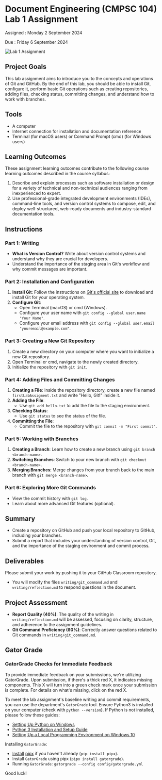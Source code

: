 
# Document Engineering (CMPSC 104) Lab 1 Assignment

Assigned : Monday 2 September 2024

Due : Friday 6 September 2024

![Lab 1 Assignment](https://github.com/allegheny-college-cmpsc-104-Fall-2024/lab01/blob/main/lab01.png)

## Project Goals
This lab assignment aims to introduce you to the concepts and operations of Git and GitHub. By the end of this lab, you should be able to install Git, configure it, perform basic Git operations such as creating repositories, adding files, checking status, committing changes, and understand how to work with branches.

## Tools
- A computer
- Internet connection for installation and documentation reference
- Terminal (for macOS users) or Command Prompt (cmd) (for Windows users)

## Learning Outcomes
These assignment learning outcomes contribute to the following course learning outcomes described in the course syllabus:

1. Describe and explain processes such as software installation or design for a variety of technical and non-technical audiences ranging from inexperienced to expert.
2. Use professional-grade integrated development environments (IDEs), command-line tools, and version control systems to compose, edit, and deploy well-structured, web-ready documents and industry-standard documentation tools.

## Instructions

### Part 1: Writing
- **What is Version Control?** Write about version control systems and understand why they are crucial for developers. 
- Understand the importance of the staging area in Git's workflow and why commit messages are important.

### Part 2: Installation and Configuration
1. **Install Git**: Follow the instructions on [Git's official site](https://git-scm.com/downloads) to download and install Git for your operating system.
2. **Configure Git**:
    - Open Terminal (macOS) or cmd (Windows).
    - Configure your user name with `git config --global user.name "Your Name"`.
    - Configure your email address with `git config --global user.email "youremail@example.com"`.

### Part 3: Creating a New Git Repository
1. Create a new directory on your computer where you want to initialize a new Git repository.
2. Open Terminal or cmd, navigate to the newly created directory.
3. Initialize the repository with `git init`.

### Part 4: Adding Files and Committing Changes
1. **Creating a File**: Inside the repository directory, create a new file named `firstLabAssigment.txt` and write "Hello, Git!" inside it.
2. **Adding the File**:
    - Use `git add hello.txt` to add the file to the staging environment.
3. **Checking Status**:
    - Use `git status` to see the status of the file.
4. **Committing the File**:
    - Commit the file to the repository with `git commit -m "First commit"`.

### Part 5: Working with Branches
1. **Creating a Branch**: Learn how to create a new branch using `git branch <branch-name>`.
2. **Switching Branches**: Switch to your new branch with `git checkout <branch-name>`.
3. **Merging Branches**: Merge changes from your branch back to the main branch with `git merge <branch-name>`.

### Part 6: Exploring More Git Commands
- View the commit history with `git log`.
- Learn about more advanced Git features (optional).

## Summary
- Create a repository on GitHub and push your local repository to GitHub, including your branches.
- Submit a report that includes your understanding of version control, Git, and the importance of the staging environment and commit process.

## Deliverables
Please submit your work by pushing it to your GitHub Classroom repository.
- You will modify the files `writing/git_command.md` and `writing/reflection.md` to respond questions in the document.

## Project Assessment
- **Report Quality (40%)**: The quality of the writing in `writing/reflection.md` will be assessed, focusing on clarity, structure, and adherence to the assignment guidelines.
- **Git Command Proficiency (60%)**: Correctly answer questions related to Git commands in `writing/git_command.md`.

## Gator Grade
### GatorGrade Checks for Immediate Feedback

To provide immediate feedback on your submissions, we're utilizing GatorGrade. Upon submission, if there's a thick red X, it indicates missing components. This X will turn into a green check mark once your submission is complete. For details on what's missing, click on the red X.

To meet the lab assignment's baseline writing and commit requirements, you can use the department's `GatorGrade` tool. Ensure Python3 is installed on your computer (check with `python --version`). If Python is not installed, please follow these guides:

- [Setting Up Python on Windows](https://realpython.com/lessons/python-windows-setup/)
- [Python 3 Installation and Setup Guide](https://realpython.com/installing-python/)
- [Setting Up a Local Programming Environment on Windows 10](https://www.digitalocean.com/community/tutorials/how-to-install-python-3-and-set-up-a-local-programming-environment-on-windows-10)

Installing `GatorGrade`:

- [Install](https://pipx.pypa.io/stable/) [pipx](https://pipx.pypa.io/stable/) if you haven't already (`pip install pipx`).
- Install `GatorGrade` using pipx (`pipx install gatorgrade`).
- Running `GatorGrade`:
 `gatorgrade --config config/gatorgrade.yml`

Good luck!
